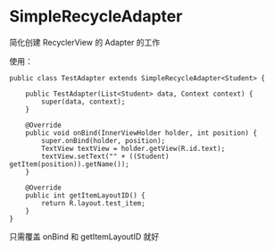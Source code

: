 # SimpleRecycleAdapter
简化创建 RecyclerView 的 Adapter 的工作



使用：

    public class TestAdapter extends SimpleRecycleAdapter<Student> {
    
        public TestAdapter(List<Student> data, Context context) {
            super(data, context);
        }
    
        @Override
        public void onBind(InnerViewHolder holder, int position) {
            super.onBind(holder, position);
            TextView textView = holder.getView(R.id.text);
            textView.setText("" + ((Student) getItem(position)).getName());
        }
    
        @Override
        public int getItemLayoutID() {
            return R.layout.test_item;
        }
    }
  
只需覆盖 onBind 和 getItemLayoutID 就好
